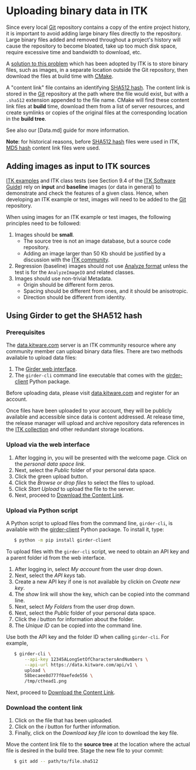 Uploading binary data in ITK
============================

Since every local [Git] repository contains a copy of the entire project
history, it is important to avoid adding large binary files directly to the
repository. Large binary files added and removed throughout a project's history
will cause the repository to become bloated, take up too much disk space,
require excessive time and bandwidth to download, etc.

A [solution to this problem] which has been adopted by ITK is to store binary
files, such as images, in a separate location outside the Git repository, then
download the files at build time with [CMake].

A "content link" file contains an identifying [SHA512 hash]. The content
link is stored in the [Git] repository at the path where the file would exist,
but with a `.sha512` extension appended to the file name. CMake will find these
content link files at **build** time, download them from a list of server
resources, and create symlinks or copies of the original files at the
corresponding location in the **build tree**.

See also our [Data.md] guide for more information.

**Note**: for historical reasons, before [SHA512 hash] files were used in ITK,
[MD5 hash] content link files were used.

Adding images as input to ITK sources
-------------------------------------

[ITK examples] and ITK class tests (see Section 9.4 of the
[ITK Software Guide]) rely on **input** and **baseline** images (or data in
general) to demonstrate and check the features of a given class. Hence, when
developing an ITK example or test, images will need to be added to the [Git]
repository.

When using images for an ITK example or test images, the following principles
need to be followed:

  1. Images should be **small**.
     * The source tree is not an image database, but a source code repository.
     * Adding an image larger than 50 Kb should be justified by a discussion
      with the [ITK community].
  2. Regression (baseline) images should not use [Analyze format] unless the
     test is for the `AnalyzeImageIO` and related classes.
  3. Images should use non-trivial Metadata.
     * Origin should be different form zeros.
     * Spacing should be different from ones, and it should be anisotropic.
     * Direction should be different from identity.

Using Girder to get the SHA512 hash
-----------------------------------

### Prerequisites

The [data.kitware.com] server is an ITK community resource where any community
member can upload binary data files. There are two methods available to upload
data files:

  1. The [Girder web interface].
  2. The `girder-cli` command line executable that comes with the
     [girder-client] Python package.

Before uploading data, please visit [data.kitware.com] and register for an
account.

Once files have been uploaded to your account, they will be publicly available
and accessible since data is content addressed. At release time, the release
manager will upload and archive repository data references in the
[ITK collection] and other redundant storage locations.


### Upload via the web interface

  1. After logging in, you will be presented with the welcome page. Click on
     the *personal data space link*.
  2. Next, select the *Public* folder of your personal data space.
  3. Click the green upload button.
  4. Click the *Browse or drop files* to select the files to upload.
  5. Click *Start Upload* to upload the file to the server.
  6. Next, proceed to [Download the Content Link].

### Upload via Python script

A Python script to upload files from the command line, `girder-cli`, is
available with the [girder-client] Python package. To install it, type:

```sh
   $ python -m pip install girder-client
```

To upload files with the `girder-cli` script, we need to obtain an API key and a
parent folder id from the web interface.

  1. After logging in, select *My account* from the user drop down.
  2. Next, select the *API keys* tab.
  3. Create a new API key if one is not available by clickin on *Create new
     key*.
  4. The *show* link will show the key, which can be copied into the command
     line.
  5. Next, select *My Folders* from the user drop down.
  6. Next, select the *Public* folder of your personal data space.
  7. Click the *i* button for information about the folder.
  8. The *Unique ID* can be copied into the command line.

Use both the API key and the folder ID when calling `girder-cli`. For example,

```sh
   $ girder-cli \
       --api-key 12345ALongSetOfCharactersAndNumbers \
       --api-url https://data.kitware.com/api/v1 \
       upload \
       58becaee8d777f0aefede556 \
       /tmp/cthead1.png
```

Next, proceed to [Download the Content Link].

### Download the content link

  1. Click on the file that has been uploaded.
  2. Click on the *i* button for further information.
  3. Finally, click on the *Download key file* icon to download the key file.

Move the content link file to the **source tree** at the location where the
actual file is desired in the build tree. Stage the new file to your commit:

```sh
   $ git add -- path/to/file.sha512
```



[Download the Content Link]: https://itk.org/ITKExamples/Documentation/Contribute/UploadBinaryData.html#download-the-content-link
[CMake]: https://cmake.org/
[data.kitware.com]: https://data.kitware.com/
[girder-client]: https://girder.readthedocs.io/en/latest/python-client.html#the-command-line-interface
[Girder web interface]: https://girder.readthedocs.io/en/latest/user-guide.html
[Git]: https://git-scm.com/
[ITK collection]: https://data.kitware.com/#collection/57b5c9e58d777f126827f5a1
[ITK community]: https://discourse.itk.org/
[ITK Examples]: https://itk.org/ITKExamples/index.html
[ITK Software Guide]: https://itk.org/ItkSoftwareGuide.pdf
[solution to this problem]: https://blog.kitware.com/cmake-externaldata-using-large-files-with-distributed-version-control/

[Analyze format]: http://www.grahamwideman.com/gw/brain/analyze/formatdoc.htm
[MD5 hash]: https://en.wikipedia.org/wiki/MD5
[SHA512 hash]: https://en.wikipedia.org/wiki/SHA-2
